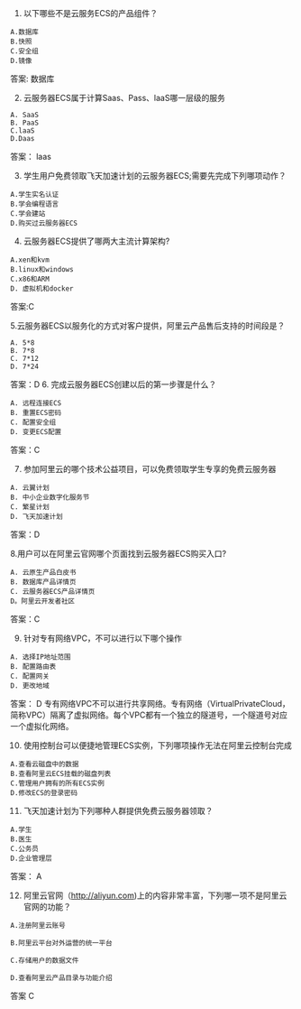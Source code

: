 1. 以下哪些不是云服务ECS的产品组件？
```buildoutcfg
A.数据库
B.快照
C.安全组
D.镜像
```
答案: 数据库

2. 云服务器ECS属于计算Saas、Pass、laaS哪一层级的服务
```buildoutcfg
A. SaaS
B. PaaS
C.laaS
D.Daas
```
答案： laas

3. 学生用户免费领取飞天加速计划的云服务器ECS;需要先完成下列哪项动作？
```buildoutcfg
A.学生实名认证
B.学会编程语言
C.学会建站
D.购买过云服务器ECS
```

4. 云服务器ECS提供了哪两大主流计算架构?
```buildoutcfg
A.xen和kvm
B.linux和windows
C.x86和ARM
D. 虚拟机和docker
```
答案:C

5.云服务器ECS以服务化的方式对客户提供，阿里云产品售后支持的时间段是？

```buildoutcfg
A. 5*8 
B. 7*8 
C. 7*12
D. 7*24
```
答案：D
6. 完成云服务器ECS创建以后的第一步骤是什么？
```buildoutcfg
A. 远程连接ECS
B. 重置ECS密码
C. 配置安全组
D. 变更ECS配置
```
答案：C

7. 参加阿里云的哪个技术公益项目，可以免费领取学生专享的免费云服务器
```buildoutcfg
A. 云翼计划
B. 中小企业数字化服务节
C. 繁星计划
D. 飞天加速计划
```
答案：D

8.用户可以在阿里云官网哪个页面找到云服务器ECS购买入口?
```buildoutcfg
A. 云原生产品白皮书
B. 数据库产品详情页
C. 云服务器ECS产品详情页
D。阿里云开发者社区
```
答案：C

9. 针对专有网络VPC，不可以进行以下哪个操作
```buildoutcfg
A. 选择IP地址范围
B. 配置路由表
C. 配置网关
D. 更改地域
```
答案： D
专有网络VPC不可以进行共享网络。专有网络（VirtualPrivateCloud，简称VPC）隔离了虚拟网络。每个VPC都有一个独立的隧道号，一个隧道号对应一个虚拟化网络。

10. 使用控制台可以便捷地管理ECS实例，下列哪项操作无法在阿里云控制台完成
```buildoutcfg
A.查看云磁盘中的数据
B.查看阿里云ECS挂载的磁盘列表
C.管理用户拥有的所有ECS实例
D.修改ECS的登录密码
```

11. 飞天加速计划为下列哪种人群提供免费云服务器领取？ 
```buildoutcfg
A.学生
B.医生
C.公务员
D.企业管理层
```
答案： A

12. 阿里云官网（http://aliyun.com)上的内容非常丰富，下列哪一项不是阿里云官网的功能？ 

```buildoutcfg
A.注册阿里云账号

B.阿里云平台对外运营的统一平台

C.存储用户的数据文件

D.查看阿里云产品目录与功能介绍
```
答案 C



